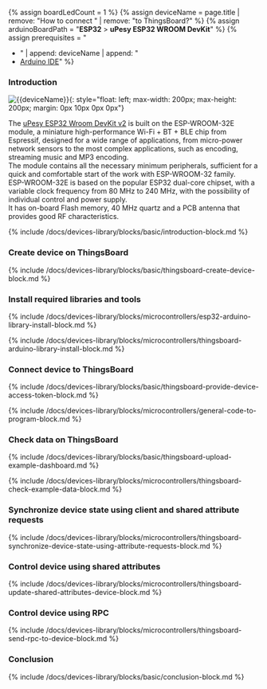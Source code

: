 
{% assign boardLedCount = 1 %}
{% assign deviceName = page.title | remove: "How to connect " | remove: "to ThingsBoard?" %}
{% assign arduinoBoardPath = "**ESP32** > **uPesy ESP32 WROOM DevKit**" %}
{% assign prerequisites = "
- " | append: deviceName | append: "
- [Arduino IDE](https://www.arduino.cc/en/software)"
 %}

### Introduction

![{{deviceName}}](https://img.thingsboard.io/devices-library/{{page.deviceImageFileName}}){: style="float: left; max-width: 200px; max-height: 200px; margin: 0px 10px 0px 0px"}

The [uPesy ESP32 Wroom DevKit v2](https://www.upesy.com/products/upesy-esp32-wroom-devkit-board) is built on the ESP-WROOM-32E module, a miniature high-performance Wi-Fi + BT + BLE chip from Espressif, designed for a wide range of applications, from micro-power network sensors to the most complex applications, such as encoding, streaming music and MP3 encoding.  
The module contains all the necessary minimum peripherals, sufficient for a quick and comfortable start of the work with ESP-WROOM-32 family.  
ESP-WROOM-32E is based on the popular ESP32 dual-core chipset, with a variable clock frequency from 80 MHz to 240 MHz, with the possibility of individual control and power supply.  
It has on-board Flash memory, 40 MHz quartz and a PCB antenna that provides good RF characteristics.

{% include /docs/devices-library/blocks/basic/introduction-block.md %}

### Create device on ThingsBoard

{% include /docs/devices-library/blocks/basic/thingsboard-create-device-block.md %}

### Install required libraries and tools

{% include /docs/devices-library/blocks/microcontrollers/esp32-arduino-library-install-block.md %}

{% include /docs/devices-library/blocks/microcontrollers/thingsboard-arduino-library-install-block.md %}

### Connect device to ThingsBoard 

{% include /docs/devices-library/blocks/basic/thingsboard-provide-device-access-token-block.md %}

{% include /docs/devices-library/blocks/microcontrollers/general-code-to-program-block.md %}

### Check data on ThingsBoard

{% include /docs/devices-library/blocks/basic/thingsboard-upload-example-dashboard.md %}

{% include /docs/devices-library/blocks/microcontrollers/thingsboard-check-example-data-block.md %}

### Synchronize device state using client and shared attribute requests

{% include /docs/devices-library/blocks/microcontrollers/thingsboard-synchronize-device-state-using-attribute-requests-block.md %}

### Control device using shared attributes

{% include /docs/devices-library/blocks/microcontrollers/thingsboard-update-shared-attributes-device-block.md %}

### Control device using RPC

{% include /docs/devices-library/blocks/microcontrollers/thingsboard-send-rpc-to-device-block.md %}

### Conclusion

{% include /docs/devices-library/blocks/basic/conclusion-block.md %}
